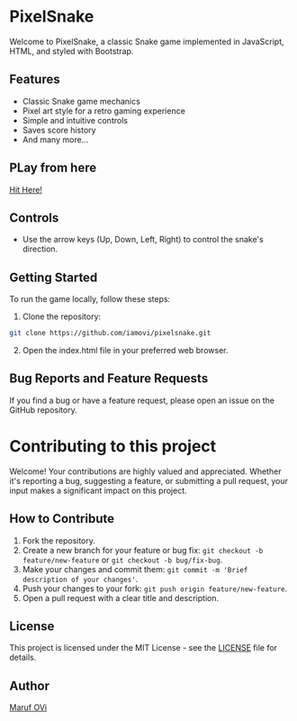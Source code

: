 # PixelSnake

Welcome to PixelSnake, a classic Snake game implemented in JavaScript, HTML, and styled with Bootstrap.

## Features
- Classic Snake game mechanics
- Pixel art style for a retro gaming experience
- Simple and intuitive controls
- Saves score history
- And many more...

## PLay from here
[Hit Here!](https://iamovi.github.io/pixelsnake/)

## Controls

- Use the arrow keys (Up, Down, Left, Right) to control the snake's direction.

## Getting Started
To run the game locally, follow these steps:

1. Clone the repository:
```bash
git clone https://github.com/iamovi/pixelsnake.git
```
2. Open the index.html file in your preferred web browser.


## Bug Reports and Feature Requests

If you find a bug or have a feature request, please open an issue on the GitHub repository.

# Contributing to this project

Welcome! Your contributions are highly valued and appreciated. Whether it's reporting a bug, suggesting a feature, or submitting a pull request, your input makes a significant impact on this project.

## How to Contribute

1. Fork the repository.
2. Create a new branch for your feature or bug fix: `git checkout -b feature/new-feature` or `git checkout -b bug/fix-bug`.
3. Make your changes and commit them: `git commit -m 'Brief description of your changes'`.
4. Push your changes to your fork: `git push origin feature/new-feature`.
5. Open a pull request with a clear title and description.

## License

This project is licensed under the MIT License - see the [LICENSE](LICENSE) file for details.

## Author

[Maruf OVi](https://oviportfo.netlify.app/)